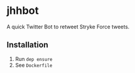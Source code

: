 # jhhbot

A quick Twitter Bot to retweet Stryke Force tweets.

## Installation

1. Run `dep ensure`
2. See `Dockerfile`